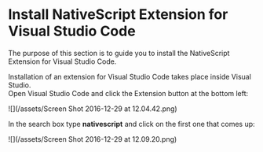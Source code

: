 # Install NativeScript Extension for Visual Studio Code

The purpose of this section is to guide you to install the NativeScript Extension for Visual Studio Code.

Installation of an extension for Visual Studio Code takes place inside Visual Studio.  
Open Visual Studio Code and click the Extension button at the bottom left:

![](/assets/Screen Shot 2016-12-29 at 12.04.42.png)

In the search box type **nativescript** and click on the first one that comes up:

![](/assets/Screen Shot 2016-12-29 at 12.09.20.png)



